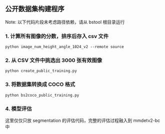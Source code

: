 ## 公开数据集构建程序

Note: 以下代码片段未考虑路径依赖，请从 bstool 根目录运行

### 1. 计算所有图像的分数，排序后存入 csv 文件
```
python image_num_height_angle_1024_v2 --remote source 
```

### 2. 从 CSV 文件中挑选出 3000 张有效图像
```
python create_public_training.py
```

### 3. 将数据集转换成 COCO 格式
```
python bs2coco_public_training.py
```

### 4. 模型评估

这里仅仅只放 segmentation 的评估代码，完整的评估过程融入到 mmdetv2-bc 中